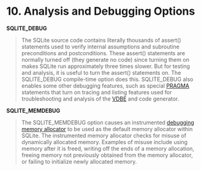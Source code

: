 # 10\.  Analysis and Debugging Options



**SQLITE\_DEBUG**


> The SQLite source code contains literally thousands of assert() statements
>  used to verify internal assumptions and subroutine preconditions and
>  postconditions. These assert() statements are normally turned off
>  (they generate no code) since turning them on makes SQLite run approximately
>  three times slower. But for testing and analysis, it is useful to turn
>  the assert() statements on. The SQLITE\_DEBUG compile\-time option does this.
>  SQLITE\_DEBUG also enables some other debugging features, such as
>  special [PRAGMA](pragma.html#syntax) statements that turn on tracing and listing features
>  used for troubleshooting and analysis of the [VDBE](opcode.html) and code generator.


**SQLITE\_MEMDEBUG**


> The SQLITE\_MEMDEBUG option causes an instrumented
>  [debugging memory allocator](malloc.html#memdebug)
>  to be used as the default memory allocator within SQLite. The
>  instrumented memory allocator checks for misuse of dynamically allocated
>  memory. Examples of misuse include using memory after it is freed,
>  writing off the ends of a memory allocation, freeing memory not previously
>  obtained from the memory allocator, or failing to initialize newly
>  allocated memory.



